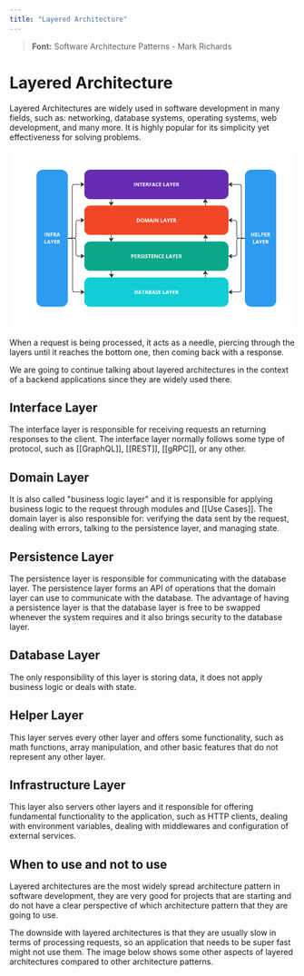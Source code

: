 ```yaml
---
title: "Layered Architecture"
---
```


> **Font:** Software Architecture Patterns - Mark Richards

# Layered Architecture

Layered Architectures are widely used in software development in many fields, such as: networking, database systems, operating systems, web development, and many more. It is highly popular for its simplicity yet effectiveness for solving problems.

![layered_architecture](notes/images/layered_architecture.png)

When a request is being processed, it acts as a needle, piercing through the layers until it reaches the bottom one, then coming back with a response.

We are going to continue talking about layered architectures in the context of a backend applications since they are widely used there.

## Interface Layer

The interface layer is responsible for receiving requests an returning responses to the client. The interface layer normally follows some type of protocol, such as [[GraphQL]], [[REST]], [[gRPC]], or any other.

## Domain Layer

It is also called "business logic layer" and it is responsible for applying business logic to the request through modules and [[Use Cases]]. The domain layer is also responsible for: verifying the data sent by the request, dealing with errors, talking to the persistence layer, and managing state.

## Persistence Layer

The persistence layer is responsible for communicating with the database layer. The persistence layer forms an API of operations that the domain layer can use to communicate with the database. The advantage of having a persistence layer is that the database layer is free to be swapped whenever the system requires and it also brings security to the database layer.

## Database Layer

The only responsibility of this layer is storing data, it does not apply business logic or deals with state.

## Helper Layer

This layer serves every other layer and offers some functionality, such as math functions, array manipulation, and other basic features that do not represent any other layer.

## Infrastructure Layer

This layer also servers other layers and it responsible for offering fundamental functionality to the application, such as HTTP clients, dealing with environment variables, dealing with middlewares and configuration of external services.

## When to use and not to use

Layered architectures are the most widely spread architecture pattern in software development, they are very good for projects that are starting and do not have a clear perspective of which architecture pattern that they are going to use.

The downside with layered architectures is that they are usually slow in terms of processing requests, so an application that needs to be super fast might not use them. The image below shows some other aspects of layered architectures compared to other architecture patterns.
